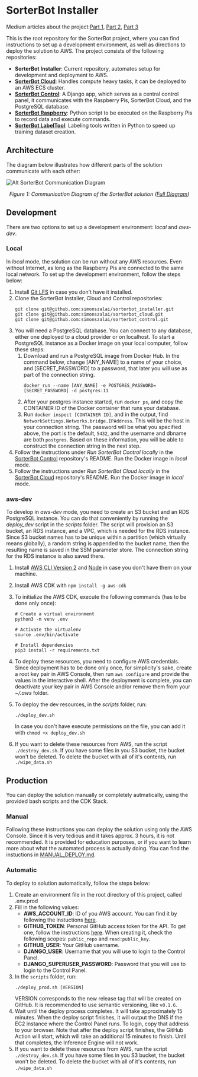 # SorterBot Installer

Medium articles about the project:[Part 1](https://medium.com/swlh/web-application-to-control-a-swarm-of-raspberry-pis-with-an-ai-enabled-inference-engine-b3cb4b4c9fd), [Part 2](https://medium.com/@simon.szalai/web-application-to-control-a-swarm-of-raspberry-pis-with-an-ai-enabled-inference-engine-part-2-73804121c98a), [Part 3](https://medium.com/@simon.szalai/web-application-to-control-a-swarm-of-raspberry-pis-with-an-ai-enabled-inference-engine-part-3-77836f9fc4c2)

This is the root repository for the SorterBot project, where you can find instructions to set up a development environment, as well as directions to deploy the solution to AWS. The project consists of the following repositories:

- **SorterBot Installer**: Current repository, automates setup for development and deployment to AWS.
- **[SorterBot Cloud](https://github.com/simonszalai/sorterbot_cloud)**: Handles compute heavy tasks, it can be deployed to an AWS ECS cluster.
- **[SorterBot Control](https://github.com/simonszalai/sorterbot_control)**: A Django app, which serves as a central control panel, it communicates with the Raspberry Pis, SorterBot Cloud, and the PostgreSQL database.
- **[SorterBot Raspberry](https://github.com/simonszalai/sorterbot_raspberry)**: Python script to be executed on the Raspberry Pis to record data and execute commands.
- **[SorterBot LabelTool](https://github.com/simonszalai/sorterbot_labeltool)**: Labeling tools written in Python to speed up training dataset creation.

## Architecture
The diagram below illustrates how different parts of the solution communicate with each other:

![Alt SorterBot Communication Diagram](./media/communication_diagram.svg)
*<p align="center">Figure 1: Communication Diagram of the SorterBot solution ([Full Diagram](https://www.figma.com/file/mOvLbEX2hGPtj6XftA14UP/SorterBot-Messaging?node-id=0%3A1))</p>*

## Development
There are two options to set up a development environment: *local* and *aws-dev*. 

### Local
In *local* mode, the solution can be run without any AWS resources. Even without Internet, as long as the Raspberry Pis are connected to the same local network. To set up the development environment, follow the steps below:

1. Install [Git LFS](https://git-lfs.github.com/) in case you don't have it installed.
1. Clone the SorterBot Installer, Cloud and Control repositories:
    ```
    git clone git@github.com:simonszalai/sorterbot_installer.git
    git clone git@github.com:simonszalai/sorterbot_cloud.git
    git clone git@github.com:simonszalai/sorterbot_control.git
    ```
1. You will need a PostgreSQL database. You can connect to any database, either one deployed to a cloud provider or on localhost. To start a PostgreSQL instance as a Docker image on your local computer, follow these steps:
    1. Download and run a PostgreSQL image from Docker Hub. In the command below, change [ANY_NAME] to a name of your choice, and [SECRET_PASSWORD] to a password, that later you will use as part of the connection string.
        ```
        docker run --name [ANY_NAME] -e POSTGRES_PASSWORD=[SECRET_PASSWORD] -d postgres:11
        ```
   1. After your postgres instance started, run `docker ps`, and copy the CONTAINER ID of the Docker container that runs your database.
   1. Run `docker inspect [CONTAINER ID]`, and in the output, find `NetworkSettings.Networks.bridge.IPAddress`. This will be the host in your connection string. The password will be what you specified above, the port is the default, `5432`, and the username and dbname are both `postgres`. Based on these information, you will be able to construct the connection string in the next step.
1. Follow the instructions under *Run SorterBot Control locally* in the [SorterBot Control](https://github.com/simonszalai/sorterbot_control) repository's README. Run the Docker image in *local* mode.
1. Follow the instructions under *Run SorterBot Cloud locally* in the [SorterBot Cloud](https://github.com/simonszalai/sorterbot_cloud) repository's README. Run the Docker image in *local* mode.

### aws-dev
To develop in *aws-dev* mode, you need to create an S3 bucket and an RDS PostgreSQL instance. You can do that conveniently by running the *deploy_dev* script in the *scripts* folder. The script will provision an S3 bucket, an RDS instance, and a VPC, which is needed for the RDS instance. Since S3 bucket names has to be unique within a partition (which virtually means globally), a random string is appended to the bucket name, then the resulting name is saved in the SSM parameter store. The connection string for the RDS instance is also saved there.

1. Install [AWS CLI Version 2](https://docs.aws.amazon.com/cli/latest/userguide/install-cliv2.html) and [Node](https://nodejs.org/en/download/) in case you don't have them on your machine.
1. Install AWS CDK with `npm install -g aws-cdk`
1. To initialize the AWS CDK, execute the following commands (has to be done only once):
    ```
    # Create a virtual environment
    python3 -m venv .env

    # Activate the virtualenv
    source .env/bin/activate

    # Install dependencies
    pip3 install -r requirements.txt
    ```

1. To deploy these resources, you need to configure AWS credentials. Since deployment has to be done only once, for simplicity's sake, create a root key pair in AWS Console, then run `aws configure` and provide the values in the interactive shell. After the deployment is complete, you can deactivate your key pair in AWS Console and/or remove them from your *~/.aws* folder.

1. To deploy the dev resources, in the *scripts* folder, run:
    ```
    ./deploy_dev.sh
    ```
    In case you don't have execute permissions on the file, you can add it with `chmod +x deploy_dev.sh`

1. If you want to delete these resources from AWS, run the script `./destroy_dev.sh`. If you have some files in you S3 bucket, the bucket won't be deleted. To delete the bucket with all of it's contents, run `./wipe_data.sh`

## Production
You can deploy the solution manually or completely autmatically, using the provided bash scripts and the CDK Stack.

### Manual
Following these instructions you can deploy the solution using only the AWS Console. Since it is very tedious and it takes approx. 3 hours, it is not recommended. It is provided for education purposes, or if you want to learn more about what the automated process is actually doing. You can find the instuctions in [MANUAL_DEPLOY.md](./MANUAL_DEPLOY.md).

### Automatic
To deploy to solution automatically, follow the steps below:

1. Create an environment file in the root directory of this project, called .env.prod
1. Fill in the following values:
    - **AWS_ACCOUNT_ID**: ID of you AWS account. You can find it by following the instuctions [here](https://docs.aws.amazon.com/IAM/latest/UserGuide/console_account-alias.html#FindingYourAWSId).
    - **GITHUB_TOKEN**: Personal GitHub access token for the API. To get one, follow the instructions [here](https://help.github.com/en/github/authenticating-to-github/creating-a-personal-access-token-for-the-command-line). When creating it, check the following scopes: `public_repo` and `read:public_key`.
    - **GITHUB_USER**: Your GitHub username.
    - **DJANGO_USER**: Username that you will use to login to the Control Panel.
    - **DJANGO_SUPERUSER_PASSWORD**: Password that you will use to login to the Control Panel.
1. In the `scripts` folder, run:
    ```
    ./deploy_prod.sh [VERSION]
    ```
    VERSION corresponds to the new release tag that will be created on GitHub. It is recommended to use semantic versioning, like `v0.1.6`.
1. Wait until the deploy process completes. It will take approximately 15 minutes. When the deploy script finishes, it will output the DNS if the EC2 instance where the Control Panel runs. To login, copy that address to your browser. Note that after the deploy script finishes, the GitHub Action will start, which will take an additional 15 minutes to finish. Until that completes, the Inference Engine will not work. 
1. If you want to delete these resources from AWS, run the script `./destroy_dev.sh`. If you have some files in you S3 bucket, the bucket won't be deleted. To delete the bucket with all of it's contents, run `./wipe_data.sh`

